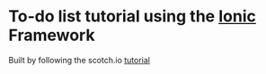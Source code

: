 # To-do list tutorial using the [Ionic](http://ionicframework.com/) Framework

Built by following the scotch.io [tutorial](https://scotch.io/tutorials/create-your-first-mobile-app-with-angularjs-and-ionic)
